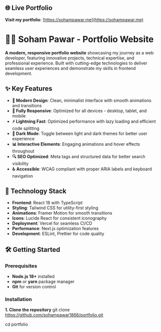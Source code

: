 ## **🌐 Live Portfolio**
**Visit my portfolio**: [https://sohampawar.me](https://sohampawar.me)

# **👨‍💻 Soham Pawar - Portfolio Website**

**A modern, responsive portfolio website** showcasing my journey as a web developer, featuring innovative projects, technical expertise, and professional experience. Built with cutting-edge technologies to deliver seamless user experiences and demonstrate my skills in frontend development.

## **✨ Key Features**

- **🎨 Modern Design**: Clean, minimalist interface with smooth animations and transitions
- **📱 Fully Responsive**: Optimized for all devices - desktop, tablet, and mobile
- **⚡ Lightning Fast**: Optimized performance with lazy loading and efficient code splitting
- **🌙 Dark Mode**: Toggle between light and dark themes for better user experience
- **📊 Interactive Elements**: Engaging animations and hover effects throughout
- **🔍 SEO Optimized**: Meta tags and structured data for better search visibility
- **♿ Accessible**: WCAG compliant with proper ARIA labels and keyboard navigation

## **🚀 Technology Stack**

- **Frontend**: React 18 with TypeScript
- **Styling**: Tailwind CSS for utility-first styling
- **Animations**: Framer Motion for smooth transitions
- **Icons**: Lucide React for consistent iconography
- **Deployment**: Vercel for seamless CI/CD
- **Performance**: Next.js optimization features
- **Development**: ESLint, Prettier for code quality

## **🛠️ Getting Started**

### **Prerequisites**

- **Node.js 18+** installed
- **npm** or **yarn** package manager
- **Git** for version control

### **Installation**

**1. Clone the repository**
git clone https://github.com/sohampawar1866/portfolio.git

cd portfolio
